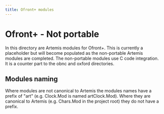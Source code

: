 ```yaml
---
title: Ofront+ modules
---
```


Ofront+ - Not portable
======================

In this directory are Artemis modules for Ofront+. This is
currently a placeholder but will become populated as the
non-portable Artemis modules are completed.  The non-portable
modules use C code integration. It is a counter part
to the obnc and oxford directories. 

Modules naming
--------------

Where modules are not canonical to Artemis the modules names have
a prefix of "art" (e.g. Clock.Mod is named artClock.Mod). Where 
they are canonical to Artemis (e.g. Chars.Mod in the project root)
they do not have a prefix.



